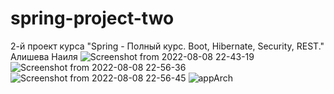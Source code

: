 # spring-project-two
2-й проект курса "Spring - Полный курс. Boot, Hibernate, Security, REST." Алишева Наиля
![Screenshot from 2022-08-08 22-43-19](https://user-images.githubusercontent.com/83831759/183493379-17682123-34be-467b-a638-5740134cac6d.png)
![Screenshot from 2022-08-08 22-56-36](https://user-images.githubusercontent.com/83831759/183493393-8c093309-b4f7-49ca-ad57-fb5363655c09.png)
![Screenshot from 2022-08-08 22-56-45](https://user-images.githubusercontent.com/83831759/183493410-b4e02ad3-383a-4083-9625-69f7734454c9.png)
![appArch](https://user-images.githubusercontent.com/83831759/183496095-2dcbf715-17cd-45a7-970b-78837abafcc3.jpg)

